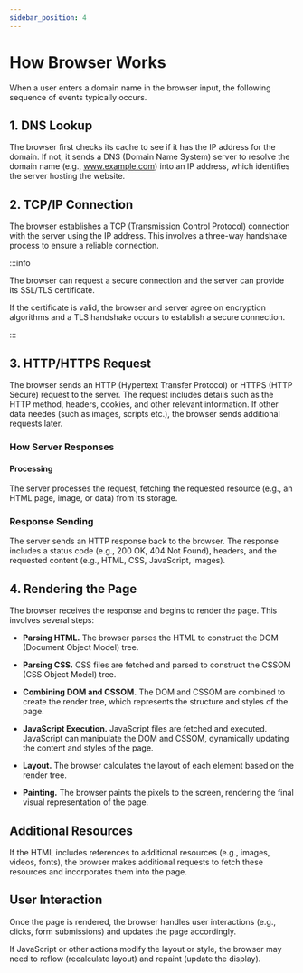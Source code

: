 ```yaml
---
sidebar_position: 4
---
```


# How Browser Works

When a user enters a domain name in the browser input, the following sequence of
events typically occurs.

## 1. DNS Lookup

The browser first checks its cache to see if it has the IP address for the
domain. If not, it sends a DNS (Domain Name System) server to resolve the domain
name (e.g., www.example.com) into an IP address, which identifies the server
hosting the website.

## 2. TCP/IP Connection

The browser establishes a TCP (Transmission Control Protocol) connection with
the server using the IP address. This involves a three-way handshake process to
ensure a reliable connection.

:::info

The browser can request a secure connection and the server can provide its
SSL/TLS certificate.

If the certificate is valid, the browser and server agree on encryption
algorithms and a TLS handshake occurs to establish a secure connection.

:::

## 3. HTTP/HTTPS Request

The browser sends an HTTP (Hypertext Transfer Protocol) or HTTPS (HTTP Secure)
request to the server. The request includes details such as the HTTP method,
headers, cookies, and other relevant information. If other data needes (such as
images, scripts etc.), the browser sends additional requests later.

### How Server Responses

#### Processing

The server processes the request, fetching the requested resource (e.g., an HTML
page, image, or data) from its storage.

### Response Sending

The server sends an HTTP response back to the browser. The response includes a
status code (e.g., 200 OK, 404 Not Found), headers, and the requested content
(e.g., HTML, CSS, JavaScript, images).

## 4. Rendering the Page

The browser receives the response and begins to render the page. This involves
several steps:

- **Parsing HTML.** The browser parses the HTML to construct the DOM (Document
  Object Model) tree.

- **Parsing CSS.** CSS files are fetched and parsed to construct the CSSOM (CSS
  Object Model) tree.

- **Combining DOM and CSSOM.** The DOM and CSSOM are combined to create the
  render tree, which represents the structure and styles of the page.

- **JavaScript Execution.** JavaScript files are fetched and executed.
  JavaScript can manipulate the DOM and CSSOM, dynamically updating the content
  and styles of the page.

- **Layout.** The browser calculates the layout of each element based on the
  render tree.

- **Painting.** The browser paints the pixels to the screen, rendering the final
  visual representation of the page.

## Additional Resources

If the HTML includes references to additional resources (e.g., images, videos,
fonts), the browser makes additional requests to fetch these resources and
incorporates them into the page.

## User Interaction

Once the page is rendered, the browser handles user interactions (e.g., clicks,
form submissions) and updates the page accordingly.

If JavaScript or other actions modify the layout or style, the browser may need
to reflow (recalculate layout) and repaint (update the display).
